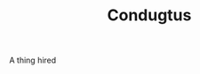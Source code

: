 ---
title: Condugtus
letter: C
permalink: "/definitions/bld-condugtus.html"
body: A thing hired
published_at: '2018-07-07'
source: Black's Law Dictionary 2nd Ed (1910)
layout: post
---